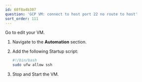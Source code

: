 ```yaml
---
id: 68f8a4b307
question: 'GCP VM: connect to host port 22 no route to host'
sort_order: 111
---
```


Go to edit your VM.

1. Navigate to the **Automation** section.
2. Add the following Startup script:
   
   ```bash
   #!/bin/bash
   sudo ufw allow ssh
   ```
3. Stop and Start the VM.